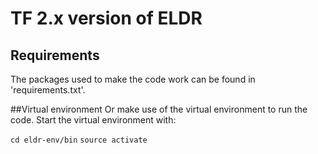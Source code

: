 # TF 2.x version of ELDR

## Requirements
The packages used to make the code work can be found in 'requirements.txt'.

##Virtual environment
Or make use of the virtual environment to run the code. Start the virtual environment with:

`cd eldr-env/bin`
`source activate`
